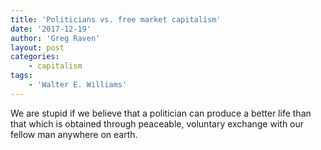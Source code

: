 ```yaml
---
title: 'Politicians vs. free market capitalism'
date: '2017-12-19'
author: 'Greg Raven'
layout: post
categories:
    - capitalism
tags:
    - 'Walter E. Williams'
---
```


We are stupid if we believe that a politician can produce a better life than that which is obtained through peaceable, voluntary exchange with our fellow man anywhere on earth.

<div class="grammarly-disable-indicator"></div>